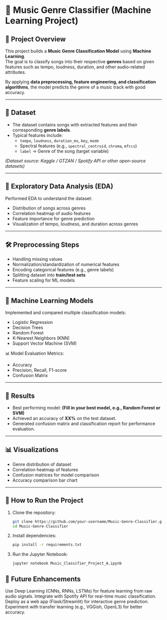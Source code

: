 # 🎵 Music Genre Classifier (Machine Learning Project)

## 📌 Project Overview  
This project builds a **Music Genre Classification Model** using **Machine Learning**.  
The goal is to classify songs into their respective **genres** based on given features such as tempo, loudness, duration, and other audio-related attributes.  

By applying **data preprocessing, feature engineering, and classification algorithms**, the model predicts the genre of a music track with good accuracy.  

---

## 📂 Dataset  
- The dataset contains songs with extracted features and their corresponding **genre labels**.  
- Typical features include:  
  - `tempo`, `loudness`, `duration_ms`, `key`, `mode`  
  - Spectral features (e.g., `spectral_centroid`, `chroma`, `mfccs`)  
  - `label` → Genre of the song (target variable)  

*(Dataset source: Kaggle / GTZAN / Spotify API or other open-source datasets)*  

---

## 🔎 Exploratory Data Analysis (EDA)  
Performed EDA to understand the dataset:  
- Distribution of songs across genres  
- Correlation heatmap of audio features  
- Feature importance for genre prediction  
- Visualization of tempo, loudness, and duration across genres  

---

## 🛠️ Preprocessing Steps  
- Handling missing values  
- Normalization/standardization of numerical features  
- Encoding categorical features (e.g., genre labels)  
- Splitting dataset into **train/test sets**  
- Feature scaling for ML models  

---

## 🤖 Machine Learning Models  
Implemented and compared multiple classification models:  
- Logistic Regression  
- Decision Trees  
- Random Forest  
- K-Nearest Neighbors (KNN)  
- Support Vector Machine (SVM)  

📊 Model Evaluation Metrics:  
- Accuracy  
- Precision, Recall, F1-score  
- Confusion Matrix  

---

## 🚀 Results  
- Best performing model: **(Fill in your best model, e.g., Random Forest or SVM)**  
- Achieved an accuracy of **XX%** on the test dataset.  
- Generated confusion matrix and classification report for performance evaluation.  

---

## 📊 Visualizations  
- Genre distribution of dataset  
- Correlation heatmap of features  
- Confusion matrices for model comparison  
- Accuracy comparison bar chart  

---

## 📌 How to Run the Project  
1. Clone the repository:  
   ```bash
   git clone https://github.com/your-username/Music-Genre-Classifier.git
   cd Music-Genre-Classifier
2. Install dependencies:
   ```bash
   pip install -r requirements.txt
3. Run the Jupyter Notebook:
   ```bash
   jupyter notebook Music_Classifier_Project_A.ipynb

## 📌 Future Enhancements
Use Deep Learning (CNNs, RNNs, LSTMs) for feature learning from raw audio signals.
Integrate with Spotify API for real-time music classification.
Deploy as a web app (Flask/Streamlit) for interactive genre prediction.
Experiment with transfer learning (e.g., VGGish, OpenL3) for better accuracy.

